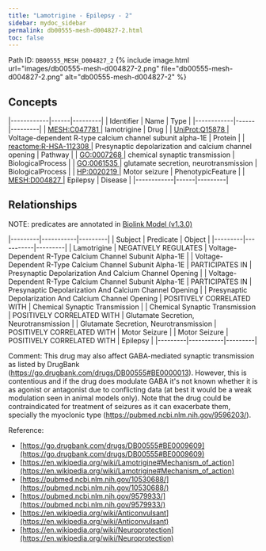 ```yaml
---
title: "Lamotrigine - Epilepsy - 2"
sidebar: mydoc_sidebar
permalink: db00555-mesh-d004827-2.html
toc: false 
---
```



Path ID: `DB00555_MESH_D004827_2`
{% include image.html url="images/db00555-mesh-d004827-2.png" file="db00555-mesh-d004827-2.png" alt="db00555-mesh-d004827-2" %}

## Concepts

|------------|------|---------|
| Identifier | Name | Type    |
|------------|------|---------|
| <a href="https://identifiers.org/MESH:C047781">MESH:C047781 </a> | lamotrigine | Drug |
| <a href="https://identifiers.org/UniProt:Q15878">UniProt:Q15878 </a> | Voltage-dependent R-type calcium channel subunit alpha-1E | Protein |
| <a href="https://identifiers.org/reactome:R-HSA-112308">reactome:R-HSA-112308 </a> | Presynaptic depolarization and calcium channel opening | Pathway |
| <a href="https://identifiers.org/GO:0007268">GO:0007268 </a> | chemical synaptic transmission | BiologicalProcess |
| <a href="https://identifiers.org/GO:0061535">GO:0061535 </a> | glutamate secretion, neurotransmission | BiologicalProcess |
| <a href="https://identifiers.org/HP:0020219">HP:0020219 </a> | Motor seizure | PhenotypicFeature |
| <a href="https://identifiers.org/MESH:D004827">MESH:D004827 </a> | Epilepsy | Disease |
|------------|------|---------|

## Relationships


NOTE: predicates are annotated in <a href="https://github.com/biolink/biolink-model/releases/tag/v1.3.0">Biolink Model (v1.3.0)</a>

|---------|-----------|---------|
| Subject | Predicate | Object  |
|---------|-----------|---------|
| Lamotrigine | NEGATIVELY REGULATES | Voltage-Dependent R-Type Calcium Channel Subunit Alpha-1E |
| Voltage-Dependent R-Type Calcium Channel Subunit Alpha-1E | PARTICIPATES IN | Presynaptic Depolarization And Calcium Channel Opening |
| Voltage-Dependent R-Type Calcium Channel Subunit Alpha-1E | PARTICIPATES IN | Presynaptic Depolarization And Calcium Channel Opening |
| Presynaptic Depolarization And Calcium Channel Opening | POSITIVELY CORRELATED WITH | Chemical Synaptic Transmission |
| Chemical Synaptic Transmission | POSITIVELY CORRELATED WITH | Glutamate Secretion, Neurotransmission |
| Glutamate Secretion, Neurotransmission | POSITIVELY CORRELATED WITH | Motor Seizure |
| Motor Seizure | POSITIVELY CORRELATED WITH | Epilepsy |
|---------|-----------|---------|

Comment: This drug may also affect GABA-mediated synaptic transmission as listed by DrugBank (https://go.drugbank.com/drugs/DB00555#BE0000013). However, this is contentious and if the drug does modulate GABA it's not known whether it is as agonist or antagonist due to conflicting data (at best it would be a weak modulation seen in animal models only). Note that the drug could be contraindicated for treatment of seizures as it can exacerbate them, specially the myoclonic type (https://pubmed.ncbi.nlm.nih.gov/9596203/).

Reference: 
  - [https://go.drugbank.com/drugs/DB00555#BE0009609](https://go.drugbank.com/drugs/DB00555#BE0009609)
  - [https://en.wikipedia.org/wiki/Lamotrigine#Mechanism_of_action](https://en.wikipedia.org/wiki/Lamotrigine#Mechanism_of_action)
  - [https://pubmed.ncbi.nlm.nih.gov/10530688/](https://pubmed.ncbi.nlm.nih.gov/10530688/)
  - [https://pubmed.ncbi.nlm.nih.gov/9579933/](https://pubmed.ncbi.nlm.nih.gov/9579933/)
  - [https://en.wikipedia.org/wiki/Anticonvulsant](https://en.wikipedia.org/wiki/Anticonvulsant)
  - [https://en.wikipedia.org/wiki/Neuroprotection](https://en.wikipedia.org/wiki/Neuroprotection)
